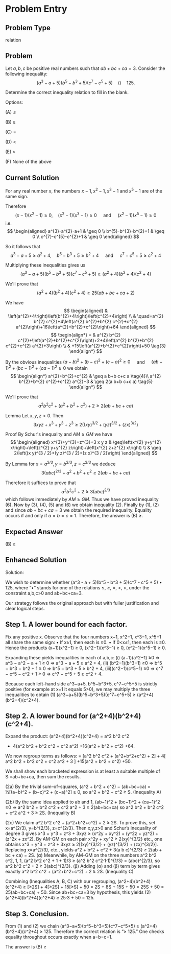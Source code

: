 # Problem Entry

## Problem Type
relation

## Problem
Let $a, b, c$ be positive real numbers such that $a b + b c + c a = 3$. Consider the following inequality:
$$
\left(a^{3}-a+5\right)\left(b^{5}-b^{3}+5\right)\left(c^{7}-c^{5}+5\right) \quad () \quad 125 .
$$

Determine the correct inequality relation to fill in the blank.

Options:

(A) $\leq$ 

(B) $\geq$

(C) $=$ 

(D) $<$

(E) $>$

(F) None of the above

## Current Solution
For any real number $x$, the numbers $x-1, x^{2}-1, x^{3}-1$ and $x^{5}-1$ are of the same sign.

Therefore
$$
(x-1)\left(x^{2}-1\right) \geq 0, \quad\left(x^{2}-1\right)\left(x^{3}-1\right) \geq 0 \quad \text { and } \quad\left(x^{2}-1\right)\left(x^{5}-1\right) \geq 0
$$
i.e.
$$
\begin{aligned}
a^{3}-a^{2}-a+1 & \geq 0 \\
b^{5}-b^{3}-b^{2}+1 & \geq 0 \\
c^{7}-c^{5}-c^{2}+1 & \geq 0
\end{aligned}
$$

So it follows that
$$
a^{3}-a+5 \geq a^{2}+4, \quad b^{5}-b^{3}+5 \geq b^{2}+4 \quad \text { and } \quad c^{7}-c^{5}+5 \geq c^{2}+4
$$

Multiplying these inequalities gives us
$$
\begin{equation*}
\left(a^{3}-a+5\right)\left(b^{5}-b^{3}+5\right)\left(c^{7}-c^{5}+5\right) \geq\left(a^{2}+4\right)\left(b^{2}+4\right)\left(c^{2}+4\right) \tag{1}
\end{equation*}
$$

We'll prove that
$$
\begin{equation*}
\left(a^{2}+4\right)\left(b^{2}+4\right)\left(c^{2}+4\right) \geq 25(a b+b c+c a+2) \tag{2}
\end{equation*}
$$

We have
$$
\begin{aligned}
& \left(a^{2}+4\right)\left(b^{2}+4\right)\left(c^{2}+4\right) \\
& \quad=a^{2} b^{2} c^{2}+4\left(a^{2} b^{2}+b^{2} c^{2}+c^{2} a^{2}\right)+16\left(a^{2}+b^{2}+c^{2}\right)+64
\end{aligned}
$$
$$
\begin{align*}
= & a^{2} b^{2} c^{2}+\left(a^{2}+b^{2}+c^{2}\right)+2+4\left(a^{2} b^{2}+b^{2} c^{2}+c^{2} a^{2}+3\right) \\
& +15\left(a^{2}+b^{2}+c^{2}\right)+50 \tag{3}
\end{align*}
$$

By the obvious inequalities
$(a-b)^{2}+(b-c)^{2}+(c-a)^{2} \geq 0 \quad$ and $\quad(a b-1)^{2}+(b c-1)^{2}+(c a-1)^{2} \geq 0$
we obtain
$$
\begin{align*}
a^{2}+b^{2}+c^{2} & \geq a b+b c+c a  \tag{4}\\
a^{2} b^{2}+b^{2} c^{2}+c^{2} a^{2}+3 & \geq 2(a b+b c+c a) \tag{5}
\end{align*}
$$

We'll prove that
$$
\begin{equation*}
a^{2} b^{2} c^{2}+\left(a^{2}+b^{2}+c^{2}\right)+2 \geq 2(a b+b c+c a) \tag{6}
\end{equation*}
$$

Lemma Let $x, y, z>0$. Then
$$
3 x y z+x^{3}+y^{3}+z^{3} \geq 2\left((x y)^{3 / 2}+(y z)^{3 / 2}+(z x)^{3 / 2}\right)
$$

Proof By Schur's inequality and $A M \geq G M$ we have
$$
\begin{aligned}
x^{3}+y^{3}+z^{3}+3 x y z & \geq\left(x^{2} y+y^{2} x\right)+\left(z^{2} y+y^{2} z\right)+\left(x^{2} z+z^{2} x\right) \\
& \geq 2\left((x y)^{3 / 2}+(y z)^{3 / 2}+(z x)^{3 / 2}\right)
\end{aligned}
$$

By Lemma for $x=a^{2 / 3}, y=b^{2 / 3}, z=c^{2 / 3}$ we deduce
$$
3(a b c)^{2 / 3}+a^{2}+b^{2}+c^{2} \geq 2(a b+b c+c a)
$$

Therefore it suffices to prove that
$$
a^{2} b^{2} c^{2}+2 \geq 3(a b c)^{2 / 3}
$$
which follows immediately by $A M \geq G M$.
Thus we have proved inequality (6).
Now by (3), (4), (5) and (6) we obtain inequality (2).
Finally by (1), (2) and since $a b+b c+c a=3$ we obtain the required inequality. Equality occurs if and only if $a=b=c=1$. Therefore, the answer is (B) $\geq$.

## Expected Answer
(B) $\geq$

## Enhanced Solution
Solution:

We wish to determine whether
   (a^3 - a + 5)(b^5 - b^3 + 5)(c^7 - c^5 + 5)  • 125,
where “•” stands for one of the relations ≤, ≥, =, <, >, under the constraint a,b,c>0 and ab+bc+ca=3.

Our strategy follows the original approach but with fuller justification and clear logical steps.

Step 1.  A lower bound for each factor.
------------------------------------------------
Fix any positive x.  Observe that the four numbers x−1, x^2−1, x^3−1, x^5−1 all share the same sign:
 • If x≥1, then each is ≥0.
 • If 0<x≤1, then each is ≤0.
Hence the products
   (x−1)(x^2−1) ≥ 0,
   (x^2−1)(x^3−1) ≥ 0,
   (x^2−1)(x^5−1) ≥ 0.

Expanding these yields inequalities in each of a,b,c:
  (i)  (a−1)(a^2−1) ≥0  ⇒  a^3 − a^2 − a + 1 ≥ 0  ⇒  a^3 − a + 5 ≥ a^2 + 4,
  (ii) (b^2−1)(b^3−1) ≥0  ⇒  b^5 − b^3 − b^2 + 1 ≥ 0 ⇒  b^5 − b^3 + 5 ≥ b^2 + 4,
  (iii)(c^2−1)(c^5−1) ≥0  ⇒  c^7 − c^5 − c^2 + 1 ≥ 0 ⇒  c^7 − c^5 + 5 ≥ c^2 + 4.

Because each left–hand side a^3−a+5, b^5−b^3+5, c^7−c^5+5 is strictly positive (for example at x=1 it equals 5>0), we may multiply the three inequalities to obtain
   (1)
   (a^3−a+5)(b^5−b^3+5)(c^7−c^5+5)
     ≥ (a^2+4)(b^2+4)(c^2+4).

Step 2.  A lower bound for (a^2+4)(b^2+4)(c^2+4).
--------------------------------------------------------------
Expand the product:
   (a^2+4)(b^2+4)(c^2+4)
 = a^2 b^2 c^2
   + 4(a^2 b^2 + b^2 c^2 + c^2 a^2)
   +16(a^2 + b^2 + c^2)
   +64.

We now regroup terms as follows:
   = [a^2 b^2 c^2 + (a^2+b^2+c^2) + 2]
     + 4[ a^2 b^2 + b^2 c^2 + c^2 a^2 + 3 ]
     +15(a^2 + b^2 + c^2)
     +50.

We shall show each bracketed expression is at least a suitable multiple of S:=ab+bc+ca, then sum the results.

(2a)  By the trivial sum–of–squares,
     (a^2 + b^2 + c^2) − (ab+bc+ca)
     = ½[(a−b)^2 + (b−c)^2 + (c−a)^2] ≥ 0,
so
     a^2 + b^2 + c^2  ≥  S.        (Inequality A)

(2b)  By the same idea applied to ab and 1,
     (ab−1)^2 + (bc−1)^2 + (ca−1)^2 ≥0
⇒   a^2 b^2 + b^2 c^2 + c^2 a^2 + 3  ≥ 2(ab+bc+ca)
so
     a^2 b^2 + b^2 c^2 + c^2 a^2 + 3  ≥ 2S.   (Inequality B)

(2c)  We claim
     a^2 b^2 c^2 + (a^2+b^2+c^2) + 2  ≥  2S.
To prove this, set x=a^{2/3}, y=b^{2/3}, z=c^{2/3}.  Then x,y,z>0 and
   Schur’s inequality of degree 3 gives
     x^3 + y^3 + z^3 + 3xyz
       ≥ (x^2y + xy^2) + (y^2z + yz^2) + (z^2x + zx^2).
   By AM–GM on each pair x^2y + xy^2 ≥ 2(xy)^{3/2} etc., one obtains
     x^3 + y^3 + z^3 + 3xyz
       ≥ 2[(xy)^{3/2} + (yz)^{3/2} + (zx)^{3/2}].
Replacing x=a^{2/3}, etc., yields
   a^2 + b^2 + c^2  + 3(a b c)^{2/3}
     ≥  2(ab + bc + ca) = 2S.    (α)
Meanwhile, by AM–GM on the three numbers a^2 b^2 c^2, 1, 1,
   (a^2 b^2 c^2 + 1 + 1)/3  ≥  (a^2 b^2 c^2·1·1)^{1/3} = (abc)^{2/3},
so
   a^2 b^2 c^2 + 2  ≥  3(abc)^{2/3}.      (β)
Adding (α) and (β) term by term gives exactly
   a^2 b^2 c^2 + (a^2+b^2+c^2) + 2  ≥  2S.   (Inequality C)

Combining (Inequalities A, B, C) with our regrouping,
   (a^2+4)(b^2+4)(c^2+4)
 ≥ [≥2S] + 4[≥2S] + 15[≥S] + 50
 =  2S + 8S + 15S + 50
 =  25S + 50
 = 25(ab+bc+ca) + 50.
Since ab+bc+ca=3 by hypothesis, this yields
   (2)
   (a^2+4)(b^2+4)(c^2+4)  ≥  25·3 + 50  = 125.

Step 3.  Conclusion.
--------------------------
From (1) and (2) we chain
   (a^3−a+5)(b^5−b^3+5)(c^7−c^5+5)
     ≥ (a^2+4)(b^2+4)(c^2+4)
     ≥ 125.
Therefore the correct relation is “≥ 125.”  One checks equality throughout occurs exactly when a=b=c=1.

The answer is (B) ≥
